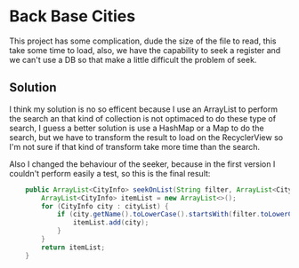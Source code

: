 # Back Base Cities
This project has some complication, dude the size of the file to read, this take some time to load, also, we have the capability to seek a register and we can't use a DB so that make a little difficult the problem of seek.

## Solution
I think my solution is no so efficent because I use an ArrayList to perform the search an that kind of collection is not optimaced to do these type of search, I guess a better solution is use a HashMap or a Map to do the search, but we have to transform the result to load on the RecyclerView so I'm not sure if that kind of transform take more time than the search.

Also I changed the behaviour of the seeker, because in the first version I couldn't perform easily a test, so this is the final result:

```java
    public ArrayList<CityInfo> seekOnList(String filter, ArrayList<CityInfo> cityList) {
        ArrayList<CityInfo> itemList = new ArrayList<>();
        for (CityInfo city : cityList) {
            if (city.getName().toLowerCase().startsWith(filter.toLowerCase())) {
                itemList.add(city);
            }
        }
        return itemList;
    }
```